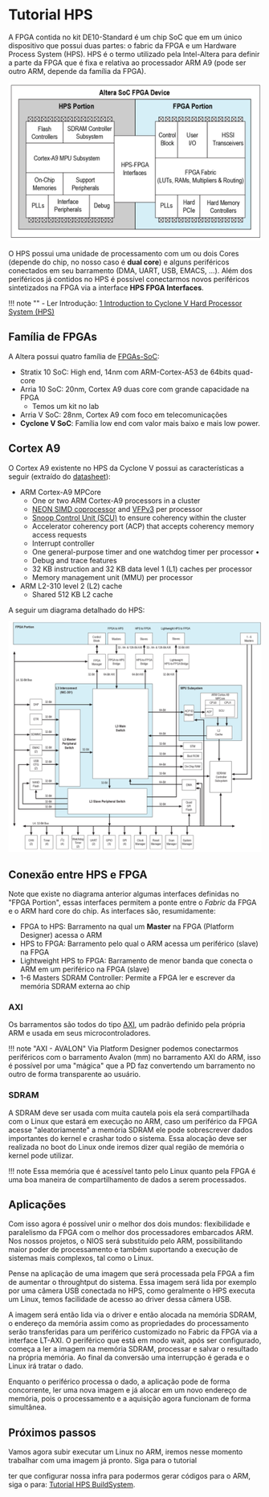 # Tutorial HPS

A FPGA contida no kit DE10-Standard é um chip SoC que em um único dispositivo que possui duas partes: o fabric da FPGA e um Hardware Process System (HPS). HPS é o termo utilizado pela Intel-Altera para definir a parte da FPGA que é fixa e relativa ao processador ARM A9 (pode ser outro ARM, depende da família da FPGA).
 
![](figs/Tutorial-HPS-SoC.png)

O HPS possui uma unidade de processamento com um ou dois Cores (depende do chip, no nosso caso é **dual core**) e alguns periféricos conectados em seu barramento (DMA, UART, USB, EMACS, ...). Além dos periféricos já contidos no HPS é possível conectarmos novos periféricos sintetizados na FPGA via a interface **HPS FPGA Interfaces**.

!!! note ""
    - Ler Introdução: [1 Introduction to Cyclone V Hard Processor System (HPS)](https://people.ece.cornell.edu/land/courses/ece5760/DE1_SOC/HPS_INTRO_54001.pdf)

## Família de FPGAs

A Altera possui quatro família de [FPGAs-SoC](https://www.intel.com/content/www/us/en/products/programmable/soc.html):

- Stratix 10 SoC: High end, 14nm com ARM-Cortex-A53 de 64bits quad-core
- Arria 10 SoC: 20nm, Cortex A9 duas core com grande capacidade na FPGA
    - Temos um kit no lab
- Arria V SoC: 28nm, Cortex A9 com foco em telecomunicações 
- **Cyclone V SoC**: Família low end com valor mais baixo e mais low power.

## Cortex A9

O Cortex A9 existente no HPS da Cyclone V possui as características a seguir (extraído do [datasheet](https://www.intel.com/content/dam/www/programmable/us/en/pdfs/literature/hb/cyclone-v/cv_5v2.pdf)):

- ARM Cortex-A9 MPCore
   - One or two ARM Cortex-A9 processors in a cluster
   - [NEON SIMD coprocessor](https://en.wikipedia.org/wiki/ARM_architecture#Advanced_SIMD_(NEON)) and [VFPv3](https://en.wikipedia.org/wiki/ARM_architecture#Floating-point_(VFP)) per processor 
   - [Snoop Control Unit (SCU)](http://infocenter.arm.com/help/index.jsp?topic=/com.arm.doc.ddi0434c/CJHBABIC.html) to ensure coherency within the cluster
   - Accelerator coherency port (ACP) that accepts coherency memory access requests
   - Interrupt controller
   - One general-purpose timer and one watchdog timer per processor •
   - Debug and trace features
   - 32 KB instruction and 32 KB data level 1 (L1) caches per processor
   - Memory management unit (MMU) per processor
- ARM L2-310 level 2 (L2) cache
   - Shared 512 KB L2 cache

A seguir um diagrama detalhado do HPS: 

![](figs/Tutorial-HPS-SoC-detalhado.png)

## Conexão entre HPS e FPGA

Note que existe no diagrama anterior algumas interfaces definidas no "FPGA Portion", essas interfaces permitem a ponte entre o *Fabric* da FPGA e o ARM hard core do chip. As interfaces são, resumidamente:

- FPGA to HPS: Barramento na qual um **Master** na FPGA (Platform Designer) acessa o ARM
- HPS to FPGA: Barramento pelo qual o ARM acessa um periférico (slave) na FPGA
- Lightweight HPS to FPGA: Barramento de menor banda que conecta o ARM em um periférico na FPGA (slave)
- 1-6 Masters SDRAM Controller: Permite a FPGA ler e escrever da memória SDRAM externa ao chip
 
### AXI

Os barramentos são todos do tipo [AXI](https://en.wikipedia.org/wiki/Advanced_Microcontroller_Bus_Architecture), um padrão definido pela própria ARM e usada em seus microcontroladores. 

!!! note "AXI - AVALON"
    Via Platform Designer podemos conectarmos periféricos com o barramento Avalon (mm) no barramento AXI do ARM, isso é possível por uma "mágica" que a PD faz convertendo um barramento no outro de forma transparente ao usuário.

### SDRAM

A SDRAM deve ser usada com muita cautela pois ela será compartilhada com o Linux que estará em execução no ARM, caso um periférico da FPGA acesse "aleatoriamente" a memória SDRAM ele pode sobrescrever dados importantes do kernel e crashar todo o sistema. Essa alocação deve ser realizada no boot do Linux onde iremos dizer qual região de memória o kernel pode utilizar. 

!!! note 
    Essa memória que é acessível tanto pelo Linux quanto pela FPGA é uma boa maneira de compartilhamento de dados a serem processados.  

## Aplicações

Com isso agora é possível unir o melhor dos dois mundos: flexibilidade e paralelismo da FPGA com o melhor dos processadores embarcados ARM. Nos nossos projetos, o NIOS será substituído pelo ARM, possibilitando maior poder de processamento e também suportando a execução de sistemas mais complexos, tal como o Linux.

Pense na aplicação de uma imagem que será processada pela FPGA a fim de aumentar o throughtput do sistema. Essa imagem será lida por exemplo por uma câmera USB conectada no HPS, como geralmente o HPS executa um Linux, temos facilidade de acesso ao driver dessa câmera USB.

A imagem será então lida via o driver e então alocada na memória SDRAM, o endereço da memória assim como as propriedades do processamento serão transferidas para um periférico customizado no Fabric da FPGA via a interface LT-AXI. O periférico que está em modo wait, após ser configurado, começa a ler a imagem na memória SDRAM, processar e salvar o resultado na própria memória. Ao final da conversão uma interrupção é gerada e o Linux irá tratar o dado.

Enquanto o periférico processa o dado, a aplicação pode de forma concorrente, ler uma nova imagem e já alocar em um novo endereço de memória, pois o processamento e a aquisição agora funcionam de forma simultânea.

## Próximos passos

Vamos agora subir executar um Linux no ARM, iremos nesse momento trabalhar com uma imagem já pronto. Siga para o tutorial 


ter que configurar nossa infra para podermos gerar códigos para o ARM, siga o para: [Tutorial HPS BuildSystem](Tutorial-HPS-BuildSystem).
